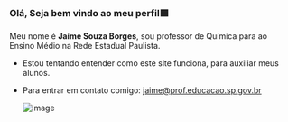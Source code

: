 ### Olá, Seja bem vindo ao meu perfil🟦

 Meu nome é  **Jaime Souza Borges**, sou professor de Química para ao Ensino Médio na Rede Estadual Paulista.
- Estou tentando entender como este site funciona, para auxiliar meus alunos.
- Para entrar em contato comigo:
  jaime@prof.educacao.sp.gov.br

  ![image](https://github.com/jaimeprofessor/jaimeprofessor/assets/170634038/3b0a3be8-5ed9-4299-801c-526f15747739)


<!---
jaimeprofessor/jaimeprofessor is a ✨ special ✨ repository because its `README.md` (this file) appears on your GitHub profile.
You can click the Preview link to take a look at your changes.
--->
